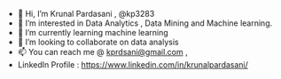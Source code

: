 - 👋 Hi, I’m Krunal Pardasani , @kp3283
- 👀 I’m interested in Data Analytics , Data Mining and Machine learning.
- 🌱 I’m currently learning machine learning 
- 💞️ I’m looking to collaborate on data analysis
- 📫 You can reach me @ kprdsani@gmail.com ,
- LinkedIn Profile : https://www.linkedin.com/in/krunalpardasani/  


